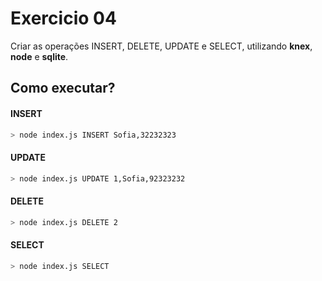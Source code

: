 # Exercicio 04

Criar as operações INSERT, DELETE, UPDATE e SELECT, utilizando **knex**, **node** e **sqlite**.

## Como executar?

#### INSERT
```bash
> node index.js INSERT Sofia,32232323
```

#### UPDATE
```bash
> node index.js UPDATE 1,Sofia,92323232
```

#### DELETE
```bash
> node index.js DELETE 2
```

#### SELECT
```bash
> node index.js SELECT
```